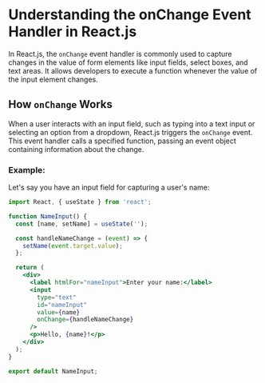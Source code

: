 # Understanding the onChange Event Handler in React.js

In React.js, the `onChange` event handler is commonly used to capture changes in the value of form elements like input fields, select boxes, and text areas. It allows developers to execute a function whenever the value of the input element changes.

## How `onChange` Works

When a user interacts with an input field, such as typing into a text input or selecting an option from a dropdown, React.js triggers the `onChange` event. This event handler calls a specified function, passing an event object containing information about the change.

### Example:

Let's say you have an input field for capturing a user's name:

```jsx
import React, { useState } from 'react';

function NameInput() {
  const [name, setName] = useState('');

  const handleNameChange = (event) => {
    setName(event.target.value);
  };

  return (
    <div>
      <label htmlFor="nameInput">Enter your name:</label>
      <input
        type="text"
        id="nameInput"
        value={name}
        onChange={handleNameChange}
      />
      <p>Hello, {name}!</p>
    </div>
  );
}

export default NameInput;
